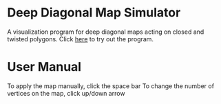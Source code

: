 # Deep Diagonal Map Simulator
 A visualization program for deep diagonal maps acting on closed and twisted polygons. 
 Click [here](https://zzou9.github.io/pentagram-map/) to try out the program. 

# User Manual
 To apply the map manually, click the space bar
 To change the number of vertices on the map, click up/down arrow
  